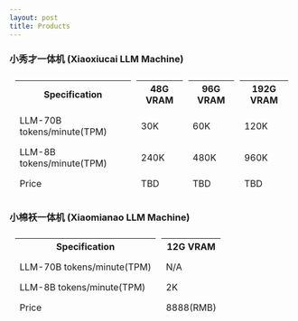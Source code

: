 ```yaml
---
layout: post
title: Products
---
```


### 小秀才一体机 (Xiaoxiucai LLM Machine)

<table style="border-collapse: separate; border-spacing: 10px;">
  <thead>
    <tr>
      <th>Specification</th>
      <th>48G VRAM</th>
      <th>96G VRAM</th>
      <th>192G VRAM</th>
    </tr>
  </thead>
  <tbody>
    <tr>
      <td>LLM-70B tokens/minute(TPM)</td>
      <td>30K</td>
      <td>60K</td>
      <td>120K</td>
    </tr>
    <tr>
      <td>LLM-8B tokens/minute(TPM)</td>
      <td>240K</td>
      <td>480K</td>
      <td>960K</td>
    </tr>
    <tr>
      <td>Price</td>
      <td>TBD</td>
      <td>TBD</td>
      <td>TBD</td>
    </tr>
  </tbody>
</table>

### 小棉袄一体机 (Xiaomianao LLM Machine)

<table style="border-collapse: separate; border-spacing: 10px;">
  <thead>
    <tr>
      <th>Specification</th>
      <th>12G VRAM</th>
    </tr>
  </thead>
  <tbody>
    <tr>
      <td>LLM-70B tokens/minute(TPM)</td>
      <td>N/A</td>
    </tr>
    <tr>
      <td>LLM-8B tokens/minute(TPM)</td>
      <td>2K</td>
    </tr>
    <tr>
      <td>Price</td>
      <td>8888(RMB)</td>
    </tr>
  </tbody>
</table>
